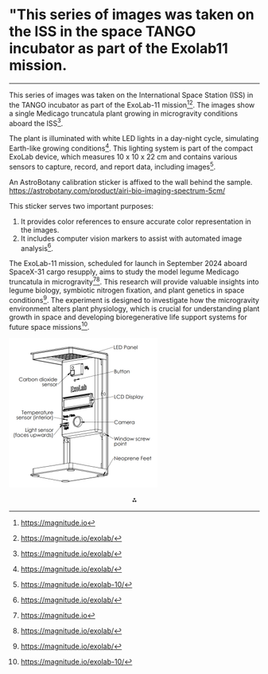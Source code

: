 # "This series of images was taken on the ISS in the space TANGO incubator as part of the Exolab11 mission.

---
This series of images was taken on the International Space Station (ISS) in the TANGO incubator as part of the ExoLab-11 mission[^1][^6]. The images show a single Medicago truncatula plant growing in microgravity conditions aboard the ISS[^6].

The plant is illuminated with white LED lights in a day-night cycle, simulating Earth-like growing conditions[^6]. This lighting system is part of the compact ExoLab device, which measures 10 x 10 x 22 cm and contains various sensors to capture, record, and report data, including images[^5].



An AstroBotany calibration sticker is affixed to the wall behind the sample. 
https://astrobotany.com/product/airi-bio-imaging-spectrum-5cm/

This sticker serves two important purposes:

1. It provides color references to ensure accurate color representation in the images.
2. It includes computer vision markers to assist with automated image analysis[^6].

The ExoLab-11 mission, scheduled for launch in September 2024 aboard SpaceX-31 cargo resupply, aims to study the model legume Medicago truncatula in microgravity[^1][^6]. This research will provide valuable insights into legume biology, symbiotic nitrogen fixation, and plant genetics in space conditions[^6]. The experiment is designed to investigate how the microgravity environment alters plant physiology, which is crucial for understanding plant growth in space and developing bioregenerative life support systems for future space missions[^5].

![alt text](image.png)

<div style="text-align: center">⁂</div>

[^1]: https://magnitude.io

[^2]: https://egrove.olemiss.edu/cgi/viewcontent.cgi?article=1380\&context=etd

[^3]: https://sciendo.com/article/10.2478/gsr-2014-0015

[^4]: https://www.seton.com/labels-decals/inventory-inspection/calibration.html

[^5]: https://magnitude.io/exolab-10/

[^6]: https://magnitude.io/exolab/

[^7]: https://www.frontiersin.org/journals/astronomy-and-space-sciences/articles/10.3389/fspas.2016.00003/full

[^8]: https://ntrs.nasa.gov/api/citations/20120010667/downloads/20120010667.pdf

[^9]: https://www.labelvalue.com/calibration-label-2-x-1-rectangle.html

[^10]: https://issnationallab.org/upward/space-tango-research-in-a-box/

[^11]: https://magnitude.io/product/exolab-11-program-license/

[^12]: https://ntrs.nasa.gov/api/citations/20110016176/downloads/20110016176.pdf


